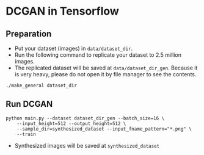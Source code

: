 # DCGAN in Tensorflow

## Preparation

* Put your dataset (images) in `data/dataset_dir`.  
* Run the following command to replicate your dataset to 2.5 million images.
* The replicated dataset will be saved at `data/dataset_dir_gen`.
Because it is very heavy, please do not open it by file manager to see the contents.

```
./make_general dataset_dir
```

## Run DCGAN

```
python main.py --dataset dataset_dir_gen --batch_size=16 \
	--input_height=512 --output_height=512 \
	--sample_dir=synthesized_dataset --input_fname_pattern="*.png" \
	--train
```

* Synthesized images will be saved at `synthesized_dataset`
